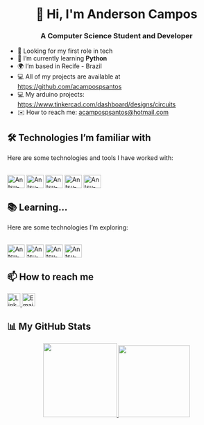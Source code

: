 <div align="center">
  
# 👋 Hi, I'm Anderson Campos
  
### A Computer Science Student and Developer

</div>

- 🚀 Looking for my first role in tech 
- 🌱 I’m currently learning **Python**
- 🌍 I’m based in Recife - Brazil
- 💻 All of my projects are available at https://github.com/acampospsantos
- 💻 My arduino projects: https://www.tinkercad.com/dashboard/designs/circuits
- ✉️ How to reach me: acampospsantos@hotmail.com


## 🛠️ Technologies I’m familiar with
Here are some technologies and tools I have worked with:

<div style="display: inline_block"><br>
  <img align="center" alt="Antsu-Java" height="30" width="40" src="https://cdn.jsdelivr.net/gh/devicons/devicon/icons/java/java-original.svg">
  <img align="center" alt="Antsu-HTML" height="30" width="40" src="https://cdn.jsdelivr.net/gh/devicons/devicon/icons/html5/html5-original.svg">
  <img align="center" alt="Antsu-CSS" height="30" width="40" src="https://cdn.jsdelivr.net/gh/devicons/devicon/icons/css3/css3-original.svg">
  <img align="center" alt="Antsu-Arduino" height="30" width="40" src="https://cdn.jsdelivr.net/gh/devicons/devicon/icons/arduino/arduino-original-wordmark.svg">
  <img align="center" alt="Antsu-Python" height="30" width="40" src="https://cdn.jsdelivr.net/gh/devicons/devicon/icons/python/python-original.svg">
</div>

## 📚 Learning...
Here are some technologies I’m exploring:

<div style="display: inline_block"><br>
  <img align="center" alt="Antsu-JS" height="30" width="40" src="https://cdn.jsdelivr.net/gh/devicons/devicon/icons/javascript/javascript-original.svg">
  <img align="center" alt="Antsu-C" height="30" width="40" src="https://cdn.jsdelivr.net/gh/devicons/devicon@latest/icons/c/c-original.svg" />
  <img align="center" alt="Antsu-C++" height="30" width="40" src="https://cdn.jsdelivr.net/gh/devicons/devicon@latest/icons/cplusplus/cplusplus-original.svg" />
  <img align="center" alt="Antsu-C#" height="30" width="40" src="https://cdn.jsdelivr.net/gh/devicons/devicon@latest/icons/csharp/csharp-original.svg" />
</div>



## 📫 How to reach me
<p align="left">
  <a href="https://www.linkedin.com/in/andersoncampospsantos/">
    <img alt="LinkedIn" height="30" src="https://img.shields.io/badge/LinkedIn-0077B5?style=for-the-badge&logo=linkedin&logoColor=white">
  </a>
  <a href="mailto:acampospsantos@hotmail.com">
    <img alt="Email" height="30" src="https://img.shields.io/badge/Email-D14836?style=for-the-badge&logo=gmail&logoColor=white">
  </a>
</p>


## 📊 My GitHub Stats

<div align="center">
  <a href="https://github.com/acampospsantos">
    <img height="170em" src="https://github-readme-stats.vercel.app/api?username=acampospsantos&show_icons=true&theme=chartreuse-dark&include_all_commits=true&count_private=true"/>
    <img height="165em" src="https://github-readme-stats.vercel.app/api/top-langs/?username=acampospsantos&layout=compact&langs_count=7&theme=chartreuse-dark"/>
  </a>
</div>

